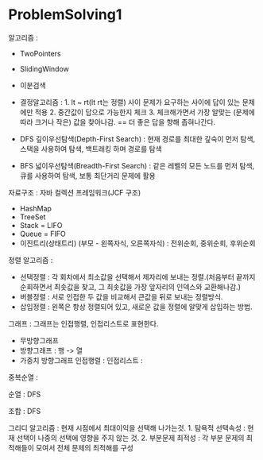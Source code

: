 # ProblemSolving1

알고리즘 : 
- TwoPointers

- SlidingWindow

- 이분검색

- 결정알고리즘 : 
            1. lt ~ rt(lt rt는 정렬) 사이 문제가 요구하는 사이에 답이 있는 문제에만 적용
            2. 중간값이 답으로 가능한지 체크
            3. 체크해가면서 가장 알맞는 (문제에 따라 크거나 작은) 값을 찾아나감. == 더 좋은 답을 향해 좁혀나간다.

- DFS 깊이우선탐색(Depth-First Search) : 현재 경로를 최대한 깊숙이 먼저 탐색, 스택을 사용하여 탐색, 백트래킹 하며 경로를 탐색

- BFS 넓이우선탐색(Breadth-First Search) : 같은 레벨의 모든 노드를 먼저 탐색, 큐를 사용하여 탐색, 보통 최단거리 문제에 활용

자료구조 : 자바 컬렉션 프레임워크(JCF 구조)
- HashMap
- TreeSet
- Stack = LIFO
- Queue = FIFO
- 이진트리(상태트리) (부모 - 왼쪽자식, 오른쪽자식) : 전위순회, 중위순회, 후위순회

정렬 알고리즘 :
- 선택정렬 : 각 회차에서 최소값을 선택해서 제자리에 보내는 정렬.(처음부터 끝까지 순회하면서 최솟값을 찾고, 그 최솟값을 가장 앞자리의 인덱스와 교환해나감.)
- 버블정렬 : 서로 인접한 두 값을 비교해서 큰값을 뒤로 보내는 정렬방식.
- 삽입정렬 : 왼쪽은 항상 정렬되어 있고, 새로운 값을 정렬에 알맞게 삽입하는 방법.

그래프 : 그래프는 인접행렬, 인접리스트로 표현한다.
- 무방향그래프
- 방향그래프 : 행 -> 열
- 가중치 방향그래프
    인접행렬 : 
    인접리스트 :

중복순열 :

순열 : DFS

조합 : DFS

그리디 알고리즘 : 현재 시점에서 최대이익을 선택해 나가는것. 
    1. 탐욕적 선택속성 : 현재 선택이 나중의 선택에 영향을 주지 않는 것.
    2. 부분문제 최적성 : 각 부분 문제의 최적해들이 모여서 전체 문제의 최적해를 구성